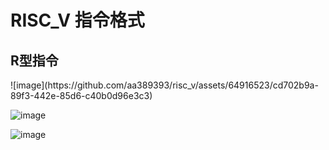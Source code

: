 <h1>RISC_V 指令格式</h1>


<h2>R型指令</h2>
![image](https://github.com/aa389393/risc_v/assets/64916523/cd702b9a-89f3-442e-85d6-c40b0d96e3c3)

![image](https://github.com/aa389393/risc_v/assets/64916523/c99c0ad3-34bf-4774-bf17-5e91c235455d)


![image](https://github.com/aa389393/risc_v/assets/64916523/7e90b28f-c461-4b2d-a2ef-e8dd887db091)


